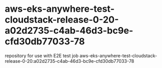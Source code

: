 # aws-eks-anywhere-test-cloudstack-release-0-20-a02d2735-c4ab-46d3-bc9e-cfd30db77033-78
repository for use with E2E test job aws-eks-anywhere-test-cloudstack-release-0-20:a02d2735-c4ab-46d3-bc9e-cfd30db77033-78
